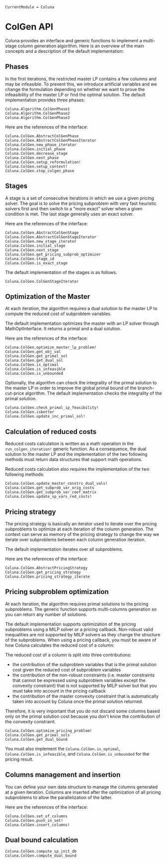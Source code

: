 ```@meta
CurrentModule = Coluna
```

# ColGen API

Coluna provides an interface and generic functions to implement a multi-stage column
generation algorithm. Here is an overview of the main concepts and a description of the 
default implementation:

## Phases

In the first iterations, the restricted master LP contains a few columns and may be 
infeasible. To prevent this, we introduce artificial variables and we change the 
formulation depending on whether we want to prove the infeasibility of the master LP or find 
the optimal solution. The default implementation provides three phases:

```@docs
Coluna.Algorithm.ColGenPhase1
Coluna.Algorithm.ColGenPhase2
Coluna.Algorithm.ColGenPhase3
```

Here are the references of the interface:

```@docs
Coluna.ColGen.AbstractColGenPhase
Coluna.ColGen.AbstractColGenPhaseIterator
Coluna.ColGen.new_phase_iterator
Coluna.ColGen.initial_phase
Coluna.ColGen.decrease_stage
Coluna.ColGen.next_phase
Coluna.ColGen.setup_reformulation!
Coluna.ColGen.setup_context!
Coluna.ColGen.stop_colgen_phase
```

## Stages

A stage is a set of consecutive iterations in which we use a given pricing solver. 
The goal is to solve the pricing subproblem with very fast heuristic solvers first and then
switch to a "more exact" solver when a given condition is met. The last stage generally uses
an exact solver.

Here are the references of the interface:

```@docs
Coluna.ColGen.AbstractColGenStage
Coluna.ColGen.AbstractColGenStageIterator
Coluna.ColGen.new_stage_iterator
Coluna.ColGen.initial_stage
Coluna.ColGen.next_stage
Coluna.ColGen.get_pricing_subprob_optimizer
Coluna.ColGen.stage_id
Coluna.ColGen.is_exact_stage
```

The default implementation of the stages is as follows.

```@docs
Coluna.ColGen.ColGenStageIterator
```

## Optimization of the Master

At each iteration, the algorithm requires a dual solution to the master LP to compute the
reduced cost of subproblem variables.

The default implementation optimizes the master with an LP solver through MathOptInterface.
It returns a primal and a dual solution.

Here are the references of the interface:

```@docs
Coluna.ColGen.optimize_master_lp_problem!
Coluna.ColGen.get_obj_val
Coluna.ColGen.get_primal_sol
Coluna.ColGen.get_dual_sol
Coluna.ColGen.is_optimal
Coluna.ColGen.is_infeasible
Coluna.ColGen.is_unbounded
```

Optionally, the algorithm can check the integrality of
the primal solution to the master LP in order to improve the global primal bound of the branch-cut-price algorithm.
The default implementation checks the integrality of the primal solution.

```@docs
Coluna.ColGen.check_primal_ip_feasibility!
Coluna.ColGen.isbetter
Coluna.ColGen.update_inc_primal_sol!
```

## Calculation of reduced costs

Reduced costs calculation is written as a math operation in the `run_colgen_iteration!` 
generic function. As a consequence, the dual solution to the master LP and the 
implementation of the two following methods must return data structures that support math operations.

Reduced costs calculation also requires the implementation of the two following methods:

```@docs
Coluna.ColGen.update_master_constrs_dual_vals!
Coluna.ColGen.get_subprob_var_orig_costs
Coluna.ColGen.get_subprob_var_coef_matrix
Coluna.ColGen.update_sp_vars_red_costs!
```

## Pricing strategy

The pricing strategy is basically an iterator used to iterate over the pricing subproblems
to optimize at each iteration of the column generation. The context can serve as memory of
the pricing strategy to change the way we iterate over subproblems between each column
generation iteration.

The default implementation iterates over all subproblems.

Here are the references of the interface:

```@docs
Coluna.ColGen.AbstractPricingStrategy
Coluna.ColGen.get_pricing_strategy
Coluna.ColGen.pricing_strategy_iterate
```

## Pricing subproblem optimization

At each iteration, the algorithm requires primal solutions to the pricing subproblems. The generic function supports multi-columns generation so you can return any number of solutions.

The default implementation supports optimization of the pricing subproblems using a MILP solver or a pricing callback. Non-robust valid inequalities are not supported by MILP solvers as they change the structure of the subproblems. When using a pricing callback, you must be aware of how Coluna calculates the reduced cost of a column:

The reduced cost of a column is split into three contributions:
- the contribution of the subproblem variables that is the primal solution cost given the reduced cost of subproblem variables
- the contribution of the non-robust constraints (i.e. master constraints that cannot be expressed using subproblem variables except the convexity constraint) that is not supported by MILP solver but that you must take into account in the pricing callback
- the contribution of the master convexity constraint that is automatically taken into account by Coluna once the primal solution returned.

Therefore, it is very important that you do not discard some columns based only on the primal solution cost because you don't know the contribution of the convexity constraint.


```@docs
Coluna.ColGen.optimize_pricing_problem!
Coluna.ColGen.get_primal_sols
Coluna.ColGen.get_dual_bound
```

You must also implement the `Coluna.ColGen.is_optimal`, `Coluna.ColGen.is_infeasible`, and
`Coluna.ColGen.is_unbounded` for the pricing result.

## Columns management and insertion

You can define your own data structure to manage the columns generated at a given iteration. Columns are inserted after the optimization of all pricing subproblems to allow the parallelization of the latter.

Here are the references of the interface:

```@docs
Coluna.ColGen.set_of_columns
Coluna.ColGen.push_in_set!
Coluna.ColGen.insert_columns!
```

## Dual bound calculation

```@docs
Coluna.ColGen.compute_sp_init_db
Coluna.ColGen.compute_dual_bound
```

